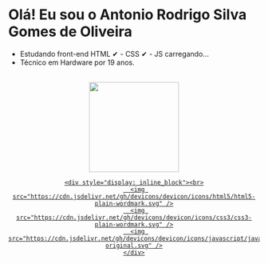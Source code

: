 # Olá! Eu sou o Antonio Rodrigo Silva Gomes de Oliveira

- Estudando front-end HTML ✔ - CSS ✔ - JS carregando...
- Técnico em Hardware por 19 anos.
<br>
  <div align="center">
  <a href="https://github.com/arsgoliveira">
  <img height="180em" src="https://github-readme-stats.vercel.app/api?username=arsgoliveira&show_icons=true&theme=dark&include_all_commits=true&count_private=true"/>
    
    <div style="display: inline_block"><br>
      <img src="https://cdn.jsdelivr.net/gh/devicons/devicon/icons/html5/html5-plain-wordmark.svg" />
      <img src="https://cdn.jsdelivr.net/gh/devicons/devicon/icons/css3/css3-plain-wordmark.svg" />
      <img src="https://cdn.jsdelivr.net/gh/devicons/devicon/icons/javascript/javascript-original.svg" />
    </div>
    

